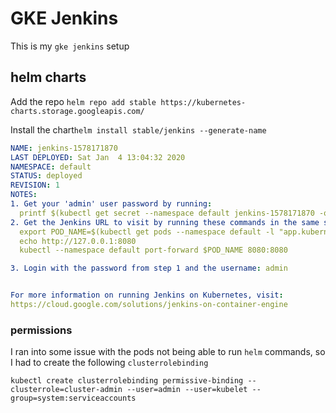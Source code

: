 # GKE Jenkins #

This is my `gke jenkins` setup

## helm charts ##

Add the repo `helm repo add stable https://kubernetes-charts.storage.googleapis.com/`

Install the chart`helm install stable/jenkins --generate-name`

```yaml
NAME: jenkins-1578171870
LAST DEPLOYED: Sat Jan  4 13:04:32 2020
NAMESPACE: default
STATUS: deployed
REVISION: 1
NOTES:
1. Get your 'admin' user password by running:
  printf $(kubectl get secret --namespace default jenkins-1578171870 -o jsonpath="{.data.jenkins-admin-password}" | base64 --decode);echo
2. Get the Jenkins URL to visit by running these commands in the same shell:
  export POD_NAME=$(kubectl get pods --namespace default -l "app.kubernetes.io/component=jenkins-master" -l "app.kubernetes.io/instance=jenkins-1594685437" -o jsonpath="{.items[0].metadata.name}")
  echo http://127.0.0.1:8080
  kubectl --namespace default port-forward $POD_NAME 8080:8080

3. Login with the password from step 1 and the username: admin


For more information on running Jenkins on Kubernetes, visit:
https://cloud.google.com/solutions/jenkins-on-container-engine
```

### permissions ###

I ran into some issue with the pods not being able to run `helm` commands, so I had to create the following `clusterrolebinding`

```
kubectl create clusterrolebinding permissive-binding --clusterrole=cluster-admin --user=admin --user=kubelet --group=system:serviceaccounts
```